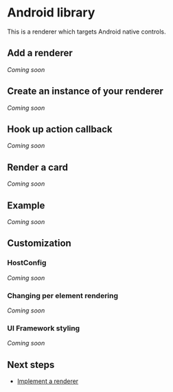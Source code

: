 # Android library
This is a renderer which targets Android native controls.

## Add a renderer

*Coming soon*

## Create an instance of your renderer
*Coming soon*

## Hook up action callback
*Coming soon*

## Render a card
*Coming soon*

## Example
*Coming soon*

## Customization
<a name="customize"></a>
### HostConfig 

*Coming soon*

### Changing per element rendering
*Coming soon*


### UI Framework styling
*Coming soon*

## Next steps

* [Implement a renderer](../ImplementingRenderer.md)  